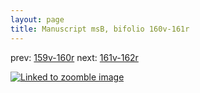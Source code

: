 ```yaml
---
layout: page
title: Manuscript msB, bifolio 160v-161r
---
```


prev: [159v-160r](../159v-160r/) next: [161v-162r](../161v-162r/)



[![Linked to zoomble image](http://www.homermultitext.org/iipsrv?IIIF=/project/homer/pyramidal/deepzoom/hmt/vbbifolio/v1/vb_160v_161r.tif/full/2000,/0/default.jpg)](http://www.homermultitext.org/ict2/?urn=urn:cite2:hmt:vbbifolio.v1:vb_160v_161r)

